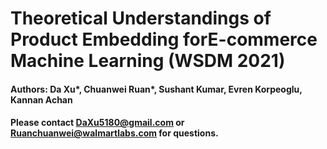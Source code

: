 # Theoretical Understandings of Product Embedding forE-commerce Machine Learning (WSDM 2021)

<!--#### -->
#### Authors: Da Xu*, Chuanwei Ruan*, Sushant Kumar, Evren Korpeoglu,  Kannan Achan
#### Please contact DaXu5180@gmail.com or Ruanchuanwei@walmartlabs.com for questions.
